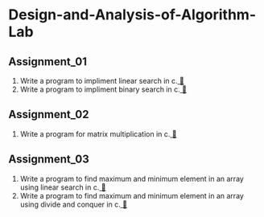 # Design-and-Analysis-of-Algorithm-Lab

## Assignment_01
1. Write a program to impliment linear search in c.<a href="https://github.com/souvikmondal01/Design-and-Analysis-of-Algorithm-Lab/blob/main/Assignment_01/linearSearch.c"> 🔗</a>
2. Write a program to impliment binary search in c.<a href="https://github.com/souvikmondal01/Design-and-Analysis-of-Algorithm-Lab/blob/main/Assignment_01/binarySearch.c"> 🔗</a>

## Assignment_02
1. Write a program for matrix multiplication in c.<a href="https://github.com/souvikmondal01/Design-and-Analysis-of-Algorithm-Lab/blob/main/Assignment_02/matrixMul.c"> 🔗</a>

## Assignment_03
1. Write a program to find maximum and minimum element in an array using linear search in c.<a href="https://github.com/souvikmondal01/Design-and-Analysis-of-Algorithm-Lab/blob/main/Assignment_03/max-min-linear-search.c"> 🔗</a>
2. Write a program to find maximum and minimum element in an array using divide and conquer in c.<a href="https://github.com/souvikmondal01/Design-and-Analysis-of-Algorithm-Lab/blob/main/Assignment_03/max-min-divide-conquer.c"> 🔗</a>

